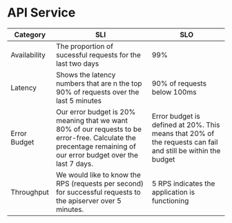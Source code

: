 
# API Service

| Category     | SLI | SLO                                                                                                         |
|--------------|-----|-------------------------------------------------------------------------------------------------------------|
| Availability |  The proportion of sucessful requests for the last two days   | 99%                                                                                                         |
| Latency      |  Shows the latency numbers that are n the top 90% of requests over the last 5 minutes   | 90% of requests below 100ms                                                                                 |
| Error Budget |  Our error budget is 20% meaning that we want 80% of our requests to be error-free. Calculate the precentage remaining of our error budget over the last 7 days.   | Error budget is defined at 20%. This means that 20% of the requests can fail and still be within the budget |
| Throughput   |  We would like to know the RPS (requests per second) for successful requests to the apiserver over 5 minutes.   | 5 RPS indicates the application is functioning                                                              |
